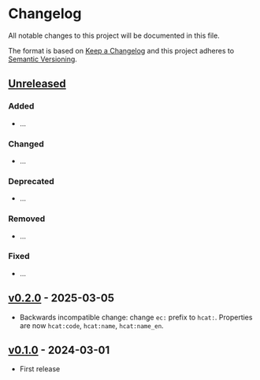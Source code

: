 # Changelog

All notable changes to this project will be documented in this file.

The format is based on [Keep a Changelog](http://keepachangelog.com/en/1.0.0/)
and this project adheres to [Semantic Versioning](http://semver.org/spec/v2.0.0.html).

## [Unreleased]

### Added

- ...

### Changed

- ...

### Deprecated

- ...

### Removed

- ...

### Fixed

- ...

## [v0.2.0] - 2025-03-05

- Backwards incompatible change: change `ec:` prefix to `hcat:`. Properties are now `hcat:code`, `hcat:name`, `hcat:name_en`.

## [v0.1.0] - 2024-03-01

- First release

[Unreleased]: <https://github.com/fiboa/hcat-extension/compare/v0.2.0...main>
[v0.2.0]: <https://github.com/fiboa/hcat-extension/compare/v0.1.0...v0.2.0>
[v0.1.0]: <https://github.com/fiboa/hcat-extension/tree/v0.1.0>
